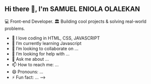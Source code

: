 ## Hi there 👋, I'm SAMUEL ENIOLA OLALEKAN
💻 Front-end Developer.
🏛️ Building cool projects & solving real-world problems.
- 🔭 I love coding in HTML, CSS, JAVASCRIPT
- 🌱 I’m currently learning Javascript
- 👯 I’m looking to collaborate on ...
- 🤔 I’m looking for help with ...
- 💬 Ask me about ...
- 📫 How to reach me: ...
- 😄 Pronouns: ...
- ⚡ Fun fact: ...
-->
